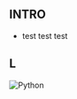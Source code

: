 ## INTRO
- test test test

## L
![Python](https://img.shields.io/badge/-Python-306998?style=flat-square&labelColor=323330&logo=Python)

<!---
chandradz123/chandradz123 is a ✨ special ✨ repository because its `README.md` (this file) appears on your GitHub profile.
You can click the Preview link to take a look at your changes.
--->

